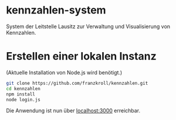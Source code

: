 # kennzahlen-system

System der Leitstelle Lausitz zur Verwaltung und Visualisierung von Kennzahlen.

# Erstellen einer lokalen Instanz

(Aktuelle Installation von Node.js wird benötigt.)

```sh
git clone https://github.com/franzkroll/kennzahlen.git
cd kennzahlen
npm install
node login.js
```

Die Anwendung ist nun über [localhost:3000](http://localhost:3000/) erreichbar.


